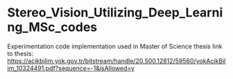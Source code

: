 # Stereo_Vision_Utilizing_Deep_Learning_MSc_codes
Experimentation code implementation used in Master of Science thesis 
link to thesis: https://acikbilim.yok.gov.tr/bitstream/handle/20.500.12812/59560/yokAcikBilim_10324491.pdf?sequence=-1&isAllowed=y
